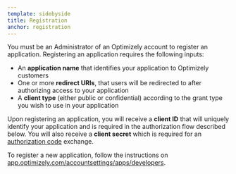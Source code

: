 ```yaml
---
template: sidebyside
title: Registration
anchor: registration
---
```


You must be an Administrator of an Optimizely account to register an application. Registering an application requires the following inputs:

* An <b>application name</b> that identifies your application to Optimizely customers
* One or more <b>redirect URIs</b>, that users will be redirected to after authorizing access to your application
* A <b>client type</b> (either public or confidential) according to the grant type you wish to use in your application

Upon registering an application, you will receive a <b>client ID</b> that will uniquely identify your application and is required in the authorization flow described below. You will also receive a <b>client secret</b> which is required for an [authorization code](#authorization-code) exchange.

<div class="lego-attention lego-attention--warning push--bottom">To register a new application, follow the instructions on <a target="_blank" href="https://app.optimizely.com/accountsettings/apps/developers">app.optimizely.com/accountsettings/apps/developers</a>.</div>
